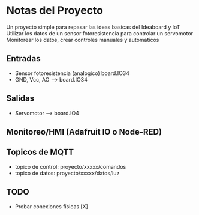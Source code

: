 # Notas del Proyecto
Un proyecto simple para repasar las ideas basicas del Ideaboard y IoT
Utilizar los datos de un sensor fotoresistencia para controlar un servomotor
Monitorear los datos, crear controles manuales y automaticos
## Entradas
* Sensor fotoresistencia (analogico) board.IO34
* GND, Vcc, AO --> board.IO34
## Salidas
* Servomotor --> board.IO4
## Monitoreo/HMI (Adafruit IO o Node-RED)
## Topicos de MQTT
* topico de control: proyecto/xxxxx/comandos
* topico de datos: proyecto/xxxxx/datos/luz
## TODO
* Probar conexiones fisicas [X]